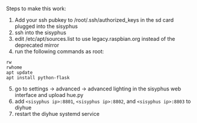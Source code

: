 Steps to make this work:
 1. Add your ssh pubkey to /root/.ssh/authorized_keys in the sd card plugged into the sisyphus
 2. ssh into the sisyphus
 3. edit /etc/apt/sources.list to use legacy.raspbian.org instead of the deprecated mirror
 4. run the following commands as root:
```
rw
rwhome
apt update
apt install python-flask
```
 5. go to settings -> advanced -> advanced lighting in the sisyphus web interface and upload hue.py
 6. add `<sisyphus ip>:8801`, `<sisyphus ip>:8802`, and `<sisyphus ip>:8803` to diyhue
 7. restart the diyhue systemd service
